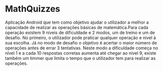 # MathQuizzes
Aplicação Android que tem como objetivo ajudar o utilizador a melhor a capacidade de realizar as operações básicas de matemática.Para cada operação existem 9 níveis de dificuldade e 2 modos, um de treino e um de desafio. No primeiro, o utilizador pode praticar qualquer operação e nível à sua escolha. Já no modo de desafio o objetivo é acertar o maior número de operações antes de errar 3 tentativas. Neste modo a dificuldade começa no nível 1 e a cada 10 respostas corretas aumenta até chegar ao nível 9, existe também um timmer que limita o tempo que o utilizador tem para realizar as operações.
